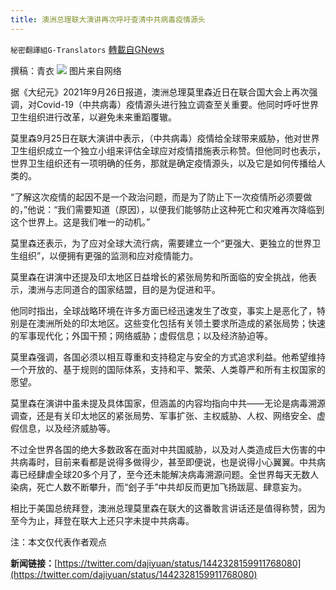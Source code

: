 ```yaml
---
title: 澳洲总理联大演讲再次呼吁查清中共病毒疫情源头
---
```

`秘密翻譯組G-Translators` [轉載自GNews](https://gnews.org/zh-hans/1557259/)

撰稿：青衣
![](https://assets.gnews.org/wp-content/uploads/2021/09/图片1-85.png)
图片来自网络

据《大纪元》2021年9月26日报道，澳洲总理莫里森近日在联合国大会上再次强调，对Covid-19（中共病毒）疫情源头进行独立调查至关重要。他同时呼吁世界卫生组织进行改革，以避免未来重蹈覆辙。

莫里森9月25日在联大演讲中表示，（中共病毒）疫情给全球带来威胁，他对世界卫生组织成立一个独立小组来评估全球应对疫情措施表示称赞。但他同时也表示，世界卫生组织还有一项明确的任务，那就是确定疫情源头，以及它是如何传播给人类的。

“了解这次疫情的起因不是一个政治问题，而是为了防止下一次疫情所必须要做的，”他说：“我们需要知道（原因），以便我们能够防止这种死亡和灾难再次降临到这个世界上。这是我们唯一的动机。”

莫里森还表示，为了应对全球大流行病，需要建立一个“更强大、更独立的世界卫生组织”，以便拥有更强的监测和应对疫情能力。

莫里森在讲演中还提及印太地区日益增长的紧张局势和所面临的安全挑战，他表示，澳洲与志同道合的国家结盟，目的是为促进和平。

他同时指出，全球战略环境在许多方面已经迅速发生了改变，事实上是恶化了，特别是在澳洲所处的印太地区。这些变化包括有关领土要求所造成的紧张局势；快速的军事现代化；外国干预；网络威胁；虚假信息；以及经济胁迫等。

莫里森强调，各国必须以相互尊重和支持稳定与安全的方式追求利益。他希望维持一个开放的、基于规则的国际体系，支持和平、繁荣、人类尊严和所有主权国家的愿望。

莫里森在演讲中虽未提及具体国家，但涵盖的内容均指向中共——无论是病毒溯源调查，还是有关印太地区的紧张局势、军事扩张、主权威胁、人权、网络安全、虚假信息，以及经济威胁等。

不过全世界各国的绝大多数政客在面对中共国威胁，以及对人类造成巨大伤害的中共病毒时，目前来看都是说得多做得少，甚至即便说，也是说得小心翼翼。中共病毒已经肆虐全球20多个月了，至今还未能解决病毒溯源问题。全世界每天无数人染病，死亡人数不断攀升，而“刽子手”中共却反而更加飞扬跋扈、肆意妄为。

相比于美国总统拜登，澳洲总理莫里森在联大的这番敢言讲话还是值得称赞，因为至今为止，拜登在联大上还只字未提中共病毒。

注：本文仅代表作者观点

**新闻链接：**[https://twitter.com/dajiyuan/status/1442328159911768080](https://twitter.com/dajiyuan/status/1442328159911768080)
